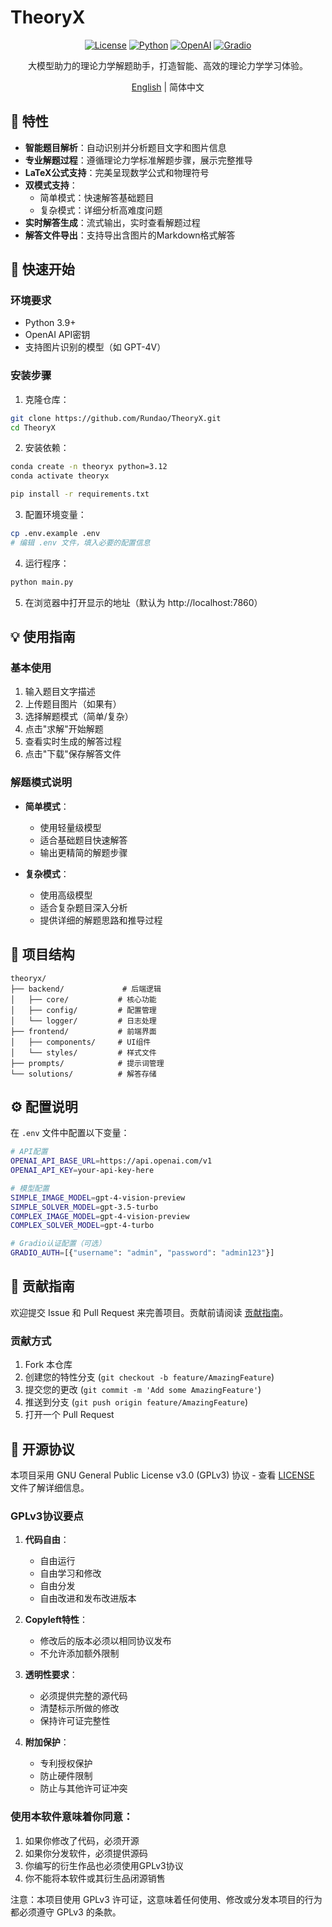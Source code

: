 # TheoryX

<div align="center">

[![License](https://img.shields.io/badge/license-GPLv3-blue.svg)](LICENSE)
[![Python](https://img.shields.io/badge/python-3.9+-blue.svg)](https://www.python.org/downloads/)
[![OpenAI](https://img.shields.io/badge/OpenAI-API-Green.svg)](https://openai.com/)
[![Gradio](https://img.shields.io/badge/Gradio-UI-orange.svg)](https://gradio.app/)

大模型助力的理论力学解题助手，打造智能、高效的理论力学学习体验。

[English](README_EN.md) | 简体中文

</div>

## 🌟 特性

- **智能题目解析**：自动识别并分析题目文字和图片信息
- **专业解题过程**：遵循理论力学标准解题步骤，展示完整推导
- **LaTeX公式支持**：完美呈现数学公式和物理符号
- **双模式支持**：
  - 简单模式：快速解答基础题目
  - 复杂模式：详细分析高难度问题
- **实时解答生成**：流式输出，实时查看解题过程
- **解答文件导出**：支持导出含图片的Markdown格式解答

## 🚀 快速开始

### 环境要求

- Python 3.9+
- OpenAI API密钥
- 支持图片识别的模型（如 GPT-4V）

### 安装步骤

1. 克隆仓库：
```bash
git clone https://github.com/Rundao/TheoryX.git
cd TheoryX
```

2. 安装依赖：
```bash
conda create -n theoryx python=3.12
conda activate theoryx
```
```bash
pip install -r requirements.txt
```

3. 配置环境变量：
```bash
cp .env.example .env
# 编辑 .env 文件，填入必要的配置信息
```

4. 运行程序：
```bash
python main.py
```

5. 在浏览器中打开显示的地址（默认为 http://localhost:7860）

## 💡 使用指南

### 基本使用

1. 输入题目文字描述
2. 上传题目图片（如果有）
3. 选择解题模式（简单/复杂）
4. 点击"求解"开始解题
5. 查看实时生成的解答过程
6. 点击"下载"保存解答文件

### 解题模式说明

- **简单模式**：
  - 使用轻量级模型
  - 适合基础题目快速解答
  - 输出更精简的解题步骤

- **复杂模式**：
  - 使用高级模型
  - 适合复杂题目深入分析
  - 提供详细的解题思路和推导过程

## 📁 项目结构

```
theoryx/
├── backend/             # 后端逻辑
│   ├── core/           # 核心功能
│   ├── config/         # 配置管理
│   └── logger/         # 日志处理
├── frontend/           # 前端界面
│   ├── components/     # UI组件
│   └── styles/         # 样式文件
├── prompts/            # 提示词管理
└── solutions/          # 解答存储
```

## ⚙️ 配置说明

在 `.env` 文件中配置以下变量：

```bash
# API配置
OPENAI_API_BASE_URL=https://api.openai.com/v1
OPENAI_API_KEY=your-api-key-here

# 模型配置
SIMPLE_IMAGE_MODEL=gpt-4-vision-preview
SIMPLE_SOLVER_MODEL=gpt-3.5-turbo
COMPLEX_IMAGE_MODEL=gpt-4-vision-preview
COMPLEX_SOLVER_MODEL=gpt-4-turbo

# Gradio认证配置（可选）
GRADIO_AUTH=[{"username": "admin", "password": "admin123"}]
```

## 🤝 贡献指南

欢迎提交 Issue 和 Pull Request 来完善项目。贡献前请阅读 [贡献指南](CONTRIBUTING.md)。

### 贡献方式

1. Fork 本仓库
2. 创建您的特性分支 (`git checkout -b feature/AmazingFeature`)
3. 提交您的更改 (`git commit -m 'Add some AmazingFeature'`)
4. 推送到分支 (`git push origin feature/AmazingFeature`)
5. 打开一个 Pull Request

## 📄 开源协议

本项目采用 GNU General Public License v3.0 (GPLv3) 协议 - 查看 [LICENSE](LICENSE) 文件了解详细信息。

### GPLv3协议要点

1. **代码自由**：
   - 自由运行
   - 自由学习和修改
   - 自由分发
   - 自由改进和发布改进版本

2. **Copyleft特性**：
   - 修改后的版本必须以相同协议发布
   - 不允许添加额外限制

3. **透明性要求**：
   - 必须提供完整的源代码
   - 清楚标示所做的修改
   - 保持许可证完整性

4. **附加保护**：
   - 专利授权保护
   - 防止硬件限制
   - 防止与其他许可证冲突

### 使用本软件意味着你同意：

1. 如果你修改了代码，必须开源
2. 如果你分发软件，必须提供源码
3. 你编写的衍生作品也必须使用GPLv3协议
4. 你不能将本软件或其衍生品闭源销售

注意：本项目使用 GPLv3 许可证，这意味着任何使用、修改或分发本项目的行为都必须遵守 GPLv3 的条款。